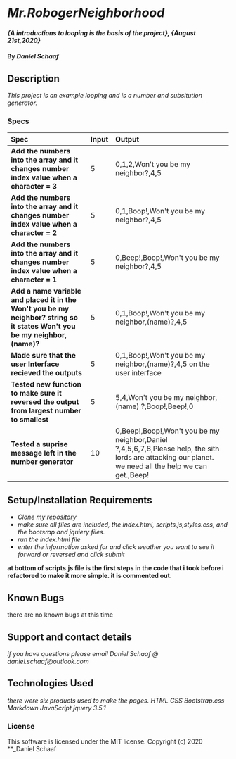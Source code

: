 # _Mr.RobogerNeighborhood_

#### _{A introductions to looping is the basis of the project}, {August 21st,2020}_

#### By _**Daniel Schaaf**_

## Description

_This project is an example looping and is a number and subsitution generator._

### Specs
| Spec | Input | Output |
| :-------------     | :------------- | :------------- |
| **Add the numbers into the array and it changes number index value when a character = 3** | 5 |0,1,2,Won't you be my neighbor?,4,5 |
| **Add the numbers into the array and it changes number index value when a character = 2**  | 5 | 0,1,Boop!,Won't you be my neighbor?,4,5 |
| **Add the numbers into the array and it changes number index value when a character = 1**  | 5 | 0,Beep!,Boop!,Won't you be my neighbor?,4,5 ||
| **Add a name variable and placed it in the Won't you be my neighbor? string so it states Won't you be my neighbor, (name)?**  | 5 | 0,1,Boop!,Won't you be my neighbor,(name)?,4,5 |
| **Made sure that the user Interface recieved the outputs**  | 5 | 0,1,Boop!,Won't you be my neighbor,(name)?,4,5 on the user interface|
| **Tested new function to make sure it reversed the output from largest number to smallest**  | 5 | 5,4,Won't you be my neighbor,(name) ?,Boop!,Beep!,0|
|**Tested a suprise message left in the number generator**  | 10 | 0,Beep!,Boop!,Won't you be my neighbor,Daniel ?,4,5,6,7,8,Please help, the sith lords are attacking our planet. we need all the help we can get.,Beep!


## Setup/Installation Requirements

* _Clone my repository_
* _make sure all files are included, the index.html, scripts.js,styles.css, and the bootsrap and jquiery files._
* _run the index.html file_
* _enter the information asked for and click weather you want to see it forward or reversed and click submit_





 **at bottom of scripts.js file is the first steps in the code that i took before i refactored to make it more simple. it is commented out.**




## Known Bugs

there are no known bugs at this time
## Support and contact details

_if you have questions please email Daniel Schaaf @ daniel.schaaf@outlook.com_

## Technologies Used

_there were six products used to make the pages. HTML CSS Bootstrap.css Markdown JavaScript jquery 3.5.1_

### License

This software is licensed under the MIT license.
Copyright (c) 2020 **_Daniel Schaaf